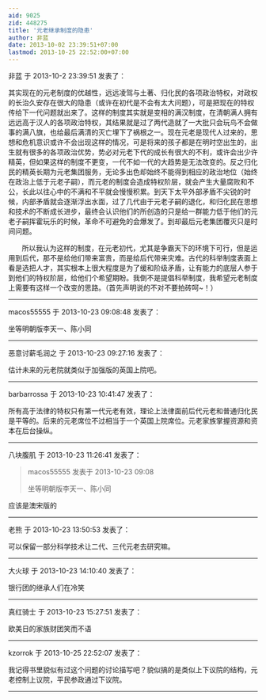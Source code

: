 ```yaml
---
aid: 9025
zid: 448275
title: '元老继承制度的隐患'
author: 非蓝
date: 2013-10-02 23:39:51+07:00
lastmod: 2013-10-25 22:52:00+07:00
---
```


非蓝 于 2013-10-2 23:39:51 发表了：

其实现在的元老制度的优越性，远远凌驾与土著、归化民的各项政治特权，对政权的长治久安存在很大的隐患（或许在初代是不会有太大问题），可是把现在的特权传给下一代问题就出来了。这样的制度其实就是变相的满汉制度，在清朝满人拥有远远高于汉人的各项政治特权，其结果就是过了两代造就了一大批只会玩鸟不会做事的满八旗，也给最后满清的灭亡埋下了祸根之一。现在元老是现代人过来的，思想和危机意识或许不会出现这样的情况，可是将来的孩子都是在明时空出生的，出生就有很多的各项政治优势，势必对元老下代的成长有很大的不利，或许会出少许精英，但如果这样的制度不更变，一代不如一代的大趋势是无法改变的。反之归化民的精英长期为元老集团服务，无论多出色却始终不能得到相应的政治地位（始终在政治上低于元老子嗣），而元老的制度会造成特权阶层，就会产生大量腐败和不公，长此以往心中的不满和不平就会慢慢积累。到天下太平外部矛盾不尖锐的时候，内部矛盾就会逐渐浮出水面，过了几代由于元老子嗣的退化，和归化民在思想和技术的不断成长进步，最终会认识他们的所创造的只是给一群能力低于他们的元老子嗣挥霍玩乐的时候，革命不可避免的会爆发了。到却最后元老集团覆灭只是时间问题。

       所以我认为这样的制度，在元老初代，尤其是争霸天下的环境下可行，但是运用到后代，那不是给他们带来富贵，而是给后代带来灾难。古代的科举制度表面上看是选把人才，其实根本上很大程度是为了缓和阶级矛盾，让有能力的底层人参于到他们的特权阶层，给他们个希望期盼。我倒不是提倡科举制度，我希望元老制度上需要有这样一个改变的思路。（首先声明说的不对不要拍砖呵~！）

---------

macos55555 于 2013-10-23 09:08:48 发表了：

坐等明朝版李天一、陈小同

---------

恶意讨薪毛润之 于 2013-10-23 09:27:16 发表了：

估计未来的元老院就类似于加强版的英国上院吧。

---------

barbarrossa 于 2013-10-23 10:41:47 发表了：

所有高于法律的特权只有第一代元老有效，理论上法律面前后代元老和普通归化民是平等的。后来的元老席位不过相当于一个英国上院席位。元老家族掌握资源和资本在后台操纵。

---------

八块腹肌 于 2013-10-23 11:26:41 发表了：

> macos55555 发表于 2013-10-23 09:08
> 
> 坐等明朝版李天一、陈小同



应该是澳宋版的

---------

老熊 于 2013-10-23 13:50:53 发表了：

可以保留一部分科学技术让二代、三代元老去研究嘛。

---------

大火球 于 2013-10-23 14:10:40 发表了：

银行团的继承人们在冷笑

---------

真红骑士 于 2013-10-23 15:27:51 发表了：

欧美日的家族财团笑而不语

---------

kzorrok 于 2013-10-25 22:52:07 发表了：

我记得书里貌似有过这个问题的讨论描写吧？貌似搞的是类似上下议院的结构，元老控制上议院，平民参政通过下议院。

---------

